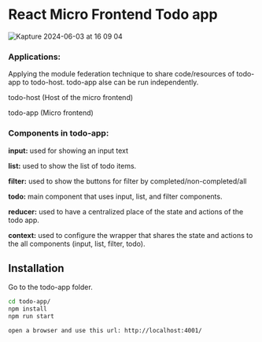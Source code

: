 # React Micro Frontend Todo app

![Kapture 2024-06-03 at 16 09 04](https://github.com/learnbit/mfe-taller-todo/assets/37585248/821b9eae-e462-4bae-a55a-2c5cba88d23f)



### Applications:

Applying the module federation technique to share code/resources of todo-app to todo-host. todo-app alse can be run independently.

todo-host (Host of the micro frontend)

todo-app (Micro frontend)

###  Components in todo-app:

**input:** used for showing an input text

**list:** used to show the list of todo items.

**filter:** used to show the buttons for filter by completed/non-completed/all

**todo:** main component that uses input, list, and filter components.

**reducer:** used to have a centralized place of the state and actions of the todo app.

**context:** used to configure the wrapper that shares the state and actions to the all components (input, list, filter, todo).




## Installation

Go to the todo-app folder.

```bash
cd todo-app/
npm install
npm run start

open a browser and use this url: http://localhost:4001/
```
